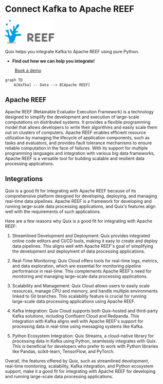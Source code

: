# Connect Kafka to Apache REEF

![](./images/logo_1.jpg)

Quix helps you integrate Kafka to Apache REEF using pure Python.

<div class="grid cards blog-grid-card" markdown>

- __Find out how we can help you integrate!__

    <a class="md-button md-button--primary" href="https://share.hsforms.com/1iW0TmZzKQMChk0lxd_tGiw4yjw2?__hstc=175542013.2303933fbd746c0ac86d9ccbe9bc9100.1728383268831.1729603416735.1729620918855.31&__hssc=175542013.1.1729620918855&__hsfp=2132701734" target="_blank" style="margin:.5rem;">Book a demo</a>

</div>

```mermaid
graph TD
    A[Kafka] -- Data --> B[Apache REEF]
```

## Apache REEF

Apache REEF (Retainable Evaluator Execution Framework) is a technology designed to simplify the development and execution of large-scale computations on distributed systems. It provides a flexible programming model that allows developers to write their algorithms and easily scale them out on clusters of computers. Apache REEF enables efficient resource utilization by managing the lifecycle of application components, such as tasks and evaluators, and provides fault tolerance mechanisms to ensure reliable computation in the face of failures. With its support for multiple programming languages and integration with various big data frameworks, Apache REEF is a versatile tool for building scalable and resilient data processing applications.

## Integrations

Quix is a good fit for integrating with Apache REEF because of its comprehensive platform designed for developing, deploying, and managing real-time data pipelines. Apache REEF is a framework for developing and running large-scale data processing applications, and Quix's features align well with the requirements of such applications.

Here are a few reasons why Quix is a good fit for integrating with Apache REEF:

1. Streamlined Development and Deployment: Quix provides integrated online code editors and CI/CD tools, making it easy to create and deploy data pipelines. This aligns well with Apache REEF's goal of simplifying the development and deployment of data processing applications.

2. Real-Time Monitoring: Quix Cloud offers tools for real-time logs, metrics, and data exploration, which are essential for monitoring pipeline performance in real-time. This complements Apache REEF's need for monitoring and managing large-scale data processing applications.

3. Scalability and Management: Quix Cloud allows users to easily scale resources, manage CPU and memory, and handle multiple environments linked to Git branches. This scalability feature is crucial for running large-scale data processing applications using Apache REEF.

4. Kafka Integration: Quix Cloud supports both Quix-hosted and third-party Kafka solutions, including Confluent Cloud and Redpanda. This integration with Kafka aligns well with Apache REEF's support for processing data in real-time using messaging systems like Kafka.

5. Python Ecosystem Integration: Quix Streams, a cloud-native library for processing data in Kafka using Python, seamlessly integrates with Quix. This is beneficial for developers who prefer to work with Python libraries like Pandas, scikit-learn, TensorFlow, and PyTorch.

Overall, the features offered by Quix, such as streamlined development, real-time monitoring, scalability, Kafka integration, and Python ecosystem support, make it a good fit for integrating with Apache REEF for developing and running large-scale data processing applications.

